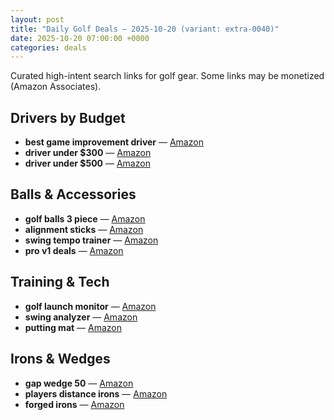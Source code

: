 ```yaml
---
layout: post
title: "Daily Golf Deals — 2025-10-20 (variant: extra-0040)"
date: 2025-10-20 07:00:00 +0000
categories: deals
---
```


Curated high-intent search links for golf gear. Some links may be monetized (Amazon Associates).

## Drivers by Budget
- **best game improvement driver** — [Amazon](https://www.amazon.com/s?k=best%20game%20improvement%20driver&tag=guildofgolfde-20)
- **driver under $300** — [Amazon](https://www.amazon.com/s?k=driver%20under%20%24300&tag=guildofgolfde-20)
- **driver under $500** — [Amazon](https://www.amazon.com/s?k=driver%20under%20%24500&tag=guildofgolfde-20)

## Balls & Accessories
- **golf balls 3 piece** — [Amazon](https://www.amazon.com/s?k=golf%20balls%203%20piece&tag=guildofgolfde-20)
- **alignment sticks** — [Amazon](https://www.amazon.com/s?k=alignment%20sticks&tag=guildofgolfde-20)
- **swing tempo trainer** — [Amazon](https://www.amazon.com/s?k=swing%20tempo%20trainer&tag=guildofgolfde-20)
- **pro v1 deals** — [Amazon](https://www.amazon.com/s?k=pro%20v1%20deals&tag=guildofgolfde-20)

## Training & Tech
- **golf launch monitor** — [Amazon](https://www.amazon.com/s?k=golf%20launch%20monitor&tag=guildofgolfde-20)
- **swing analyzer** — [Amazon](https://www.amazon.com/s?k=swing%20analyzer&tag=guildofgolfde-20)
- **putting mat** — [Amazon](https://www.amazon.com/s?k=putting%20mat&tag=guildofgolfde-20)

## Irons & Wedges
- **gap wedge 50** — [Amazon](https://www.amazon.com/s?k=gap%20wedge%2050&tag=guildofgolfde-20)
- **players distance irons** — [Amazon](https://www.amazon.com/s?k=players%20distance%20irons&tag=guildofgolfde-20)
- **forged irons** — [Amazon](https://www.amazon.com/s?k=forged%20irons&tag=guildofgolfde-20)

